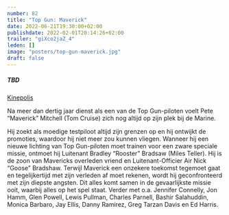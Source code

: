 ```yaml
---
number: 82
title: "Top Gun: Maverick"
date: 2022-06-21T19:30:00+02:00
publishdate: 2022-02-01T20:14:26+02:00
trailer: "giXco2jaZ_4"
leden: []
image: "posters/top-gun-maverick.jpg"
draft: false
---
```


##### TBD

[Kinepolis](https://kinepolis.be/nl/films/top-gun-maverick)

Na meer dan dertig jaar dienst als een van de Top Gun-piloten voelt Pete “Maverick” Mitchell
(Tom Cruise) zich nog altijd op zijn plek bij de Marine.
<!--more-->
Hij zoekt als moedige testpiloot altijd
zijn grenzen op en hij ontwijkt de promoties, waardoor hij niet meer zou kunnen vliegen. Wanneer
hij een nieuwe lichting van Top Gun-piloten moet trainen voor een zware speciale missie, ontmoet
hij Luitenant Bradley “Rooster” Bradsaw (Miles Teller). Hij is de zoon van Mavericks overleden
vriend en Luitenant-Officier Air Nick “Goose” Bradshaw. Terwijl Maverick een onzekere toekomst
tegemoet gaat en tegelijkertijd met zijn verleden af moet rekenen, wordt hij geconfronteerd
met zijn diepste angsten. Dit alles komt samen in de gevaarlijkste missie ooit, waarbij alles
op het spel staat. Verder met o.a. Jennifer Connelly, Jon Hamm, Glen Powell, Lewis Pullman,
Charles Parnell, Bashir Salahuddin, Monica Barbaro, Jay Ellis, Danny Ramirez, Greg Tarzan
Davis en Ed Harris.
 
